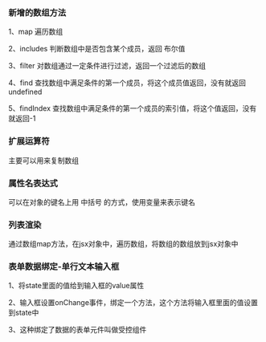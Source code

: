 ### 新增的数组方法

1、map   遍历数组

2、includes  判断数组中是否包含某个成员，返回 布尔值

3、filter  对数组通过一定条件进行过滤，返回一个过滤后的数组

4、find  查找数组中满足条件的第一个成员，将这个成员值返回，没有就返回undefined

5、findIndex  查找数组中满足条件的第一个成员的索引值，将这个值返回，没有就返回-1



### 扩展运算符

主要可以用来复制数组



### 属性名表达式

可以在对象的键名上用 中括号 的方式，使用变量来表示键名



### 列表渲染

通过数组map方法，在jsx对象中，遍历数组，将数组的数组放到jsx对象中



### 表单数据绑定-单行文本输入框

1、将state里面的值给到输入框的value属性

2、输入框设置onChange事件，绑定一个方法，这个方法将输入框里面的值设置到state中

3、这种绑定了数据的表单元件叫做受控组件